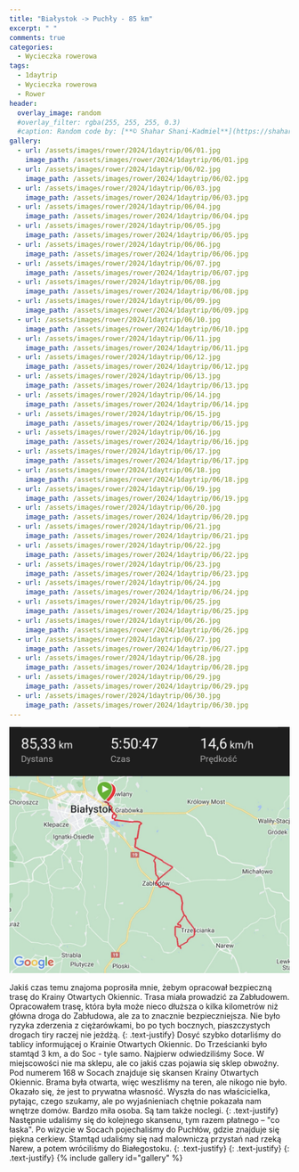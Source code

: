 ```yaml
---
title: "Białystok -> Puchły - 85 km"
excerpt: " "
comments: true
categories:
  - Wycieczka rowerowa
tags:
  - 1daytrip
  - Wycieczka rowerowa
  - Rower
header:
  overlay_image: random
  #overlay_filter: rgba(255, 255, 255, 0.3)
  #caption: Random code by: [**© Shahar Shani-Kadmiel**](https://shaharkadmiel.github.io)"
gallery:
  - url: /assets/images/rower/2024/1daytrip/06/01.jpg
    image_path: /assets/images/rower/2024/1daytrip/06/01.jpg
  - url: /assets/images/rower/2024/1daytrip/06/02.jpg
    image_path: /assets/images/rower/2024/1daytrip/06/02.jpg
  - url: /assets/images/rower/2024/1daytrip/06/03.jpg
    image_path: /assets/images/rower/2024/1daytrip/06/03.jpg
  - url: /assets/images/rower/2024/1daytrip/06/04.jpg
    image_path: /assets/images/rower/2024/1daytrip/06/04.jpg
  - url: /assets/images/rower/2024/1daytrip/06/05.jpg
    image_path: /assets/images/rower/2024/1daytrip/06/05.jpg
  - url: /assets/images/rower/2024/1daytrip/06/06.jpg
    image_path: /assets/images/rower/2024/1daytrip/06/06.jpg
  - url: /assets/images/rower/2024/1daytrip/06/07.jpg
    image_path: /assets/images/rower/2024/1daytrip/06/07.jpg
  - url: /assets/images/rower/2024/1daytrip/06/08.jpg
    image_path: /assets/images/rower/2024/1daytrip/06/08.jpg
  - url: /assets/images/rower/2024/1daytrip/06/09.jpg
    image_path: /assets/images/rower/2024/1daytrip/06/09.jpg
  - url: /assets/images/rower/2024/1daytrip/06/10.jpg
    image_path: /assets/images/rower/2024/1daytrip/06/10.jpg
  - url: /assets/images/rower/2024/1daytrip/06/11.jpg
    image_path: /assets/images/rower/2024/1daytrip/06/11.jpg
  - url: /assets/images/rower/2024/1daytrip/06/12.jpg
    image_path: /assets/images/rower/2024/1daytrip/06/12.jpg
  - url: /assets/images/rower/2024/1daytrip/06/13.jpg
    image_path: /assets/images/rower/2024/1daytrip/06/13.jpg
  - url: /assets/images/rower/2024/1daytrip/06/14.jpg
    image_path: /assets/images/rower/2024/1daytrip/06/14.jpg
  - url: /assets/images/rower/2024/1daytrip/06/15.jpg
    image_path: /assets/images/rower/2024/1daytrip/06/15.jpg
  - url: /assets/images/rower/2024/1daytrip/06/16.jpg
    image_path: /assets/images/rower/2024/1daytrip/06/16.jpg
  - url: /assets/images/rower/2024/1daytrip/06/17.jpg
    image_path: /assets/images/rower/2024/1daytrip/06/17.jpg
  - url: /assets/images/rower/2024/1daytrip/06/18.jpg
    image_path: /assets/images/rower/2024/1daytrip/06/18.jpg
  - url: /assets/images/rower/2024/1daytrip/06/19.jpg
    image_path: /assets/images/rower/2024/1daytrip/06/19.jpg
  - url: /assets/images/rower/2024/1daytrip/06/20.jpg
    image_path: /assets/images/rower/2024/1daytrip/06/20.jpg
  - url: /assets/images/rower/2024/1daytrip/06/21.jpg
    image_path: /assets/images/rower/2024/1daytrip/06/21.jpg
  - url: /assets/images/rower/2024/1daytrip/06/22.jpg
    image_path: /assets/images/rower/2024/1daytrip/06/22.jpg
  - url: /assets/images/rower/2024/1daytrip/06/23.jpg
    image_path: /assets/images/rower/2024/1daytrip/06/23.jpg
  - url: /assets/images/rower/2024/1daytrip/06/24.jpg
    image_path: /assets/images/rower/2024/1daytrip/06/24.jpg
  - url: /assets/images/rower/2024/1daytrip/06/25.jpg
    image_path: /assets/images/rower/2024/1daytrip/06/25.jpg
  - url: /assets/images/rower/2024/1daytrip/06/26.jpg
    image_path: /assets/images/rower/2024/1daytrip/06/26.jpg
  - url: /assets/images/rower/2024/1daytrip/06/27.jpg
    image_path: /assets/images/rower/2024/1daytrip/06/27.jpg
  - url: /assets/images/rower/2024/1daytrip/06/28.jpg
    image_path: /assets/images/rower/2024/1daytrip/06/28.jpg
  - url: /assets/images/rower/2024/1daytrip/06/29.jpg
    image_path: /assets/images/rower/2024/1daytrip/06/29.jpg
  - url: /assets/images/rower/2024/1daytrip/06/30.jpg
    image_path: /assets/images/rower/2024/1daytrip/06/30.jpg
---
```

[![mapka](/assets/images/rower/2024/1daytrip/06/mapka.png)](https://connect.garmin.com/modern/activity/17049568553)

Jakiś czas temu znajoma poprosiła mnie, żebym opracował bezpieczną trasę do Krainy Otwartych Okiennic. Trasa miała prowadzić za Zabłudowem. Opracowałem trasę, która była może nieco dłuższa o kilka kilometrów niż główna droga do Zabłudowa, ale za to znacznie bezpieczniejsza. Nie było ryzyka zderzenia z ciężarówkami, bo po tych bocznych, piaszczystych drogach tiry raczej nie jeżdżą.
{: .text-justify}
Dosyć szybko dotarliśmy do tablicy informującej o Krainie Otwartych Okiennic. Do Trześcianki było stamtąd 3 km, a do Soc - tyle samo. Najpierw odwiedziliśmy Soce. W miejscowości nie ma sklepu, ale co jakiś czas pojawia się sklep obwoźny. Pod numerem 168 w Socach znajduje się skansen Krainy Otwartych Okiennic. Brama była otwarta, więc weszliśmy na teren, ale nikogo nie było. Okazało się, że jest to prywatna własność. Wyszła do nas właścicielka, pytając, czego szukamy, ale po wyjaśnieniach chętnie pokazała nam wnętrze domów. Bardzo miła osoba. Są tam także noclegi.
{: .text-justify}
Następnie udaliśmy się do kolejnego skansenu, tym razem płatnego – "co łaska". Po wizycie w Socach pojechaliśmy do Puchłów, gdzie znajduje się piękna cerkiew. Stamtąd udaliśmy się nad malowniczą przystań nad rzeką Narew, a potem wróciliśmy do Białegostoku.
{: .text-justify}
{: .text-justify}
{: .text-justify}
{% include gallery id="gallery" %}


